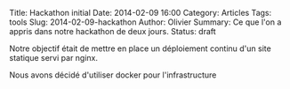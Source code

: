 Title: Hackathon initial
Date: 2014-02-09 16:00
Category: Articles
Tags: tools
Slug: 2014-02-09-hackathon
Author: Olivier
Summary: Ce que l'on a appris dans notre hackathon de deux jours.
Status: draft

Notre objectif était de mettre en place un déploiement continu d'un site statique servi par nginx.

Nous avons décidé d'utiliser docker pour l'infrastructure